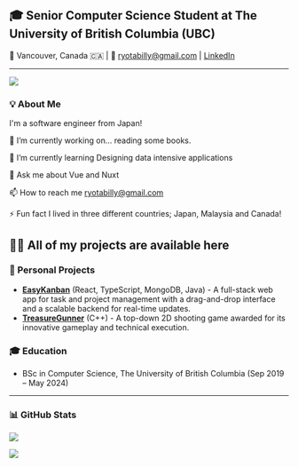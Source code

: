 
## 🎓 Senior Computer Science Student at The University of British Columbia (UBC)

📍 Vancouver, Canada 🇨🇦 | 📧 ryotabilly@gmail.com | [LinkedIn](www.linkedin.com/in/ryota-koda-1a970521)

---
![](https://komarev.com/ghpvc/?username=Billy1106)

### 💡 About Me
I'm a software engineer from Japan! 

🔭 I’m currently working on... reading some books.

🌱 I’m currently learning Designing data intensive applications


💬 Ask me about Vue and Nuxt

📫 How to reach me ryotabilly@gmail.com

⚡ Fun fact I lived in three different countries; Japan, Malaysia and Canada!

👨‍💻 All of my projects are available here
---

### 🚀 Personal Projects

- **[EasyKanban](https://github.com/Billy1106/EasyKanban)** (React, TypeScript, MongoDB, Java) - A full-stack web app for task and project management with a drag-and-drop interface and a scalable backend for real-time updates.
- **[TreasureGunner](https://zenith08.itch.io/treasure-gunner)** (C++) - A top-down 2D shooting game awarded for its innovative gameplay and technical execution.

### 🎓 Education

- BSc in Computer Science, The University of British Columbia (Sep 2019 – May 2024)

---

### 📊 GitHub Stats

![](https://github-readme-stats.vercel.app/api/top-langs?username=Billy1106&show_icons=true&locale=en&layout=compact)

![](https://skillicons.dev/icons?i=java,js,typescript,vue,react,go,firebase,aws)
